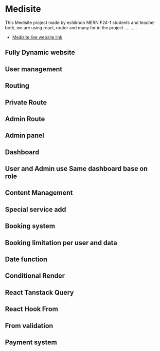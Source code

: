 # Medisite

This Medisite project made by eshikhon MERN F24-1 students and teacher both, we are using react, router and many for in the project ..........

- [Medisite live website link]()

## Fully Dynamic website

## User management

## Routing

## Private Route

## Admin Route

## Admin panel

## Dashboard

## User and Admin use Same dashboard base on role

## Content Management

## Special service add

## Booking system

## Booking limitation per user and data

## Date function

## Conditional Render

## React Tanstack Query

## React Hook From

## From validation

## Payment system
